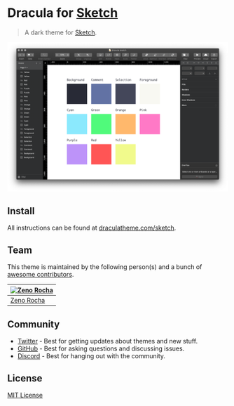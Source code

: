 # Dracula for [Sketch](https://www.sketch.com)

> A dark theme for [Sketch](https://www.sketch.com).

![Screenshot](./screenshot.png)

## Install

All instructions can be found at [draculatheme.com/sketch](https://draculatheme.com/sketch).

## Team

This theme is maintained by the following person(s) and a bunch of [awesome contributors](https://github.com/dracula/sketch/graphs/contributors).

| [![Zeno Rocha](https://avatars2.githubusercontent.com/u/398893?v=3&s=70)](https://github.com/zenorocha) |
| ------------------------------------------------------------------------------------------------------- |
| [Zeno Rocha](https://github.com/zenorocha)                                                              |

## Community

- [Twitter](https://twitter.com/draculatheme) - Best for getting updates about themes and new stuff.
- [GitHub](https://github.com/dracula/dracula-theme/discussions) - Best for asking questions and discussing issues.
- [Discord](https://draculatheme.com/discord-invite) - Best for hanging out with the community.

## License

[MIT License](./LICENSE)
